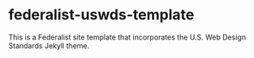 # federalist-uswds-template
This is a Federalist site template that incorporates the U.S. Web Design Standards Jekyll theme.
